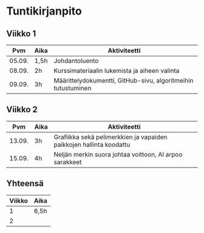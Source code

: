 # Tuntikirjanpito

## Viikko 1

 Pvm   | Aika | Aktiviteetti |
-------|------|--------------|
05.09. | 1,5h | Johdantoluento |
08.09. |  2h  | Kurssimateriaalin lukemista ja aiheen valinta |
09.09. |  3h  | Määrittelydokumentti, GitHub-sivu, algoritmeihin tutustuminen |

## Viikko 2

 Pvm   | Aika | Aktiviteetti |
-------|------|--------------|
13.09. |  3h  | Grafiikka sekä pelimerkkien ja vapaiden paikkojen hallinta koodattu |
15.09. |  4h  | Neljän merkin suora johtaa voittoon, AI arpoo sarakkeet |

## Yhteensä

 Viikko | Aika |
--------|------|
   1    | 6,5h |
   2    |      |



